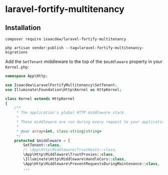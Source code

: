# laravel-fortify-multitenancy
## Installation

`composer require isaacdew/laravel-fortify-multitenancy`

`php artisan vendor:publish --tag=laravel-fortify-multitenancy-migrations`

Add the `SetTenant` middleware to the top of the `$middleware` property in your `Kernel.php`:
```php
namespace App\Http;

use Isaacdew\LaravelFortifyMultitenancy\SetTenant;
use Illuminate\Foundation\Http\Kernel as HttpKernel;

class Kernel extends HttpKernel
{
    /**
     * The application's global HTTP middleware stack.
     *
     * These middleware are run during every request to your application.
     *
     * @var array<int, class-string|string>
     */
    protected $middleware = [
        SetTenant::class,
        // \App\Http\Middleware\TrustHosts::class,
        \App\Http\Middleware\TrustProxies::class,
        \Illuminate\Http\Middleware\HandleCors::class,
        \App\Http\Middleware\PreventRequestsDuringMaintenance::class,
        ...
```

